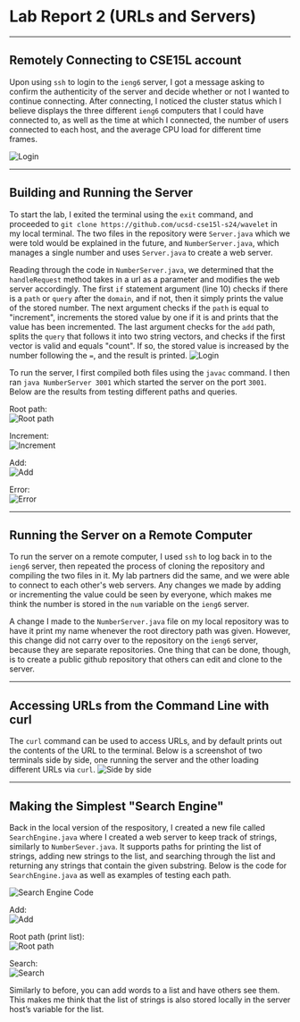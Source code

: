 # Lab Report 2 (URLs and Servers)
---
## Remotely Connecting to CSE15L account
Upon using `ssh` to login to the `ieng6` server, I got a message asking to confirm the authenticity of the server and decide whether or not I wanted to continue connecting. After connecting, I noticed the cluster status which I believe displays the three different `ieng6` computers that I could have connected to, as well as the time at which I connected, the number of users connected to each host, and the average CPU load for different time frames.

![Login](/images/sshlogin.png)

---
## Building and Running the Server
To start the lab, I exited the terminal using the `exit` command, and proceeded to `git clone https://github.com/ucsd-cse15l-s24/wavelet` in my local terminal. The two files in the repository were 
`Server.java` which we were told would be explained in the future, and `NumberServer.java`, which manages a single number and uses `Server.java` to create a web server.  
  
Reading through the code in `NumberServer.java`, we determined that the `handleRequest` method takes in a url as a parameter and modifies the web server accordingly. The first `if` statement argument (line 10) checks if there is a `path` or `query` after the `domain`, and if not, then it simply prints the value of the stored number. The next argument checks if the `path` is equal to "increment", increments the stored value by one if it is and prints that the value has been incremented. The last argument checks for the `add` path, splits the `query` that follows it into two string vectors, and checks if the first vector is valid and equals "count". If so, the stored value is increased by the number following the `=`, and the result is printed.
![Login](/images/numberserver.png)

To run the server, I first compiled both files using the `javac` command. I then ran `java NumberServer 3001` which started the server on the port `3001`. Below are the results from testing different paths and queries.

Root path:  
![Root path](/images/rootdir.png)  
  
Increment:  
![Increment](/images/increment.png)  
  
Add:  
![Add](/images/add.png)  
  
Error:  
![Error](/images/error.png)  

---
## Running the Server on a Remote Computer
To run the server on a remote computer, I used `ssh` to log back in to the `ieng6` server, then repeated the process of cloning the repository and compiling the two files in it. My lab partners did the same, and we were able to connect to each other's web servers. Any changes we made by adding or incrementing the value could be seen by everyone, which makes me think the number is stored in the 
`num` variable on the `ieng6` server.

A change I made to the `NumberServer.java` file on my local repository was to have it print my name whenever the root directory path was given. However, this change did not carry over to the repository on the `ieng6` server, because they are separate repositories. One thing that can be done, though, is to create a public github repository that others can edit and clone to the server.

---
## Accessing URLs from the Command Line with curl  
The `curl` command can be used to access URLs, and by default prints out the contents of the URL to the terminal. Below is a screenshot of two terminals side by side, one running the server and the other loading different URLs via `curl`.
![Side by side](/images/sidebyside.png)  

---
## Making the Simplest "Search Engine"  

Back in the local version of the respository, I created a new file called `SearchEngine.java` where I created a web server to keep track of strings, similarly to `NumberSever.java`. It supports paths for printing the list of strings, adding new strings to the list, and searching through the list and returning any strings that contain the given substring. Below is the code for `SearchEngine.java` as well as examples of testing each path.

![Search Engine Code](/images/searchengine.png)

Add:  
![Add](/images/addapple.png)  

Root path (print list):  
![Root path](/images/default2.png)  
  
Search:  
![Search](/images/searchapp.png)  

Similarly to before, you can add words to a list and have others see them. This makes me think that the list of strings is also stored locally in the server host’s variable for the list.
